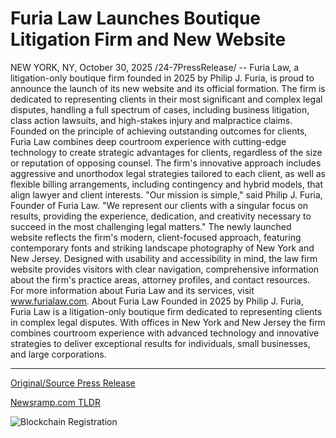 # Furia Law Launches Boutique Litigation Firm and New Website

NEW YORK, NY, October 30, 2025 /24-7PressRelease/ -- Furia Law, a litigation-only boutique firm founded in 2025 by Philip J. Furia, is proud to announce the launch of its new website and its official formation. The firm is dedicated to representing clients in their most significant and complex legal disputes, handling a full spectrum of cases, including business litigation, class action lawsuits, and high-stakes injury and malpractice claims.  Founded on the principle of achieving outstanding outcomes for clients, Furia Law combines deep courtroom experience with cutting-edge technology to create strategic advantages for clients, regardless of the size or reputation of opposing counsel. The firm's innovative approach includes aggressive and unorthodox legal strategies tailored to each client, as well as flexible billing arrangements, including contingency and hybrid models, that align lawyer and client interests.  "Our mission is simple," said Philip J. Furia, Founder of Furia Law. "We represent our clients with a singular focus on results, providing the experience, dedication, and creativity necessary to succeed in the most challenging legal matters."  The newly launched website reflects the firm's modern, client-focused approach, featuring contemporary fonts and striking landscape photography of New York and New Jersey. Designed with usability and accessibility in mind, the law firm website provides visitors with clear navigation, comprehensive information about the firm's practice areas, attorney profiles, and contact resources.  For more information about Furia Law and its services, visit www.furialaw.com.  About Furia Law  Founded in 2025 by Philip J. Furia, Furia Law is a litigation-only boutique firm dedicated to representing clients in complex legal disputes. With offices in New York and New Jersey the firm combines courtroom experience with advanced technology and innovative strategies to deliver exceptional results for individuals, small businesses, and large corporations. 

---

[Original/Source Press Release](https://www.24-7pressrelease.com/press-release/528233/furia-law-launches-boutique-litigation-firm-and-new-website)
                    

[Newsramp.com TLDR](https://newsramp.com/curated-news/furia-law-launches-as-innovative-litigation-boutique-firm/5813664dc6e33e3e5cd4702d0460b29d) 

 

 



![Blockchain Registration](https://cdn.newsramp.app/24-7PressRelease/qrcode/2510/30/tile6Cro.webp)
